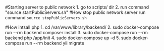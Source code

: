 #Starting server to public network
    1. go to scripts/ dir
    2. run command "source startPublicServers.sh"
#How stop public network server
    run command `source stopPublicServers.sh`
    
#How intsall php
     1. cd /var/www/library/backend/
     2. sudo docker-compose run --rm backend composer install
     3. sudo docker-compose run --rm backend php /app/init
     4. sudo docker-compose up -d
     5. sudo docker-compose run --rm backend yii migrate     
